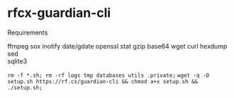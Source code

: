 rfcx-guardian-cli
=====================

Requirements

ffmpeg
sox
inotify
date/gdate
openssl
stat
gzip
base64
wget
curl
hexdump
sed		
sqlite3	  


`rm -f *.sh; rm -rf logs tmp databases utils .private;`
`wget -q -O setup.sh https://rf.cx/guardian-cli && chmod a+x setup.sh && ./setup.sh;`
